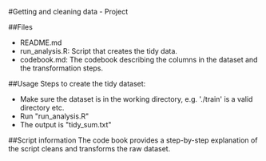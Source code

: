 #Getting and cleaning data - Project

##Files
- README.md 
- run_analysis.R: Script that creates the tidy data.
- codebook.md: The codebook describing the columns in the dataset and the transformation steps.

##Usage
Steps to create the tidy dataset:
- Make sure the dataset is in the working directory, e.g. './train' is a valid directory etc.
- Run "run_analysis.R" 
- The output is "tidy_sum.txt"

##Script information
The code book provides a step-by-step explanation of the script cleans and transforms the raw dataset.




 


